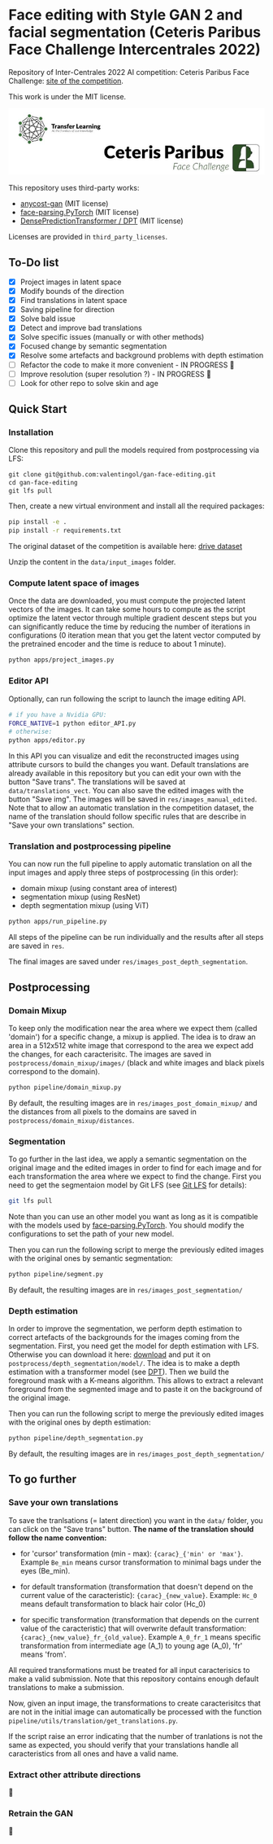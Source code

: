 # Face editing with Style GAN 2 and facial segmentation (Ceteris Paribus Face Challenge Intercentrales 2022)

Repository of Inter-Centrales 2022 AI competition: Ceteris Paribus Face Challenge: [site of the competition](https://transfer-learning.org/competition.html).

This work is under the MIT license.

![alt text](ressources/images/compet_img.png)

This repository uses third-party works:

- [anycost-gan](https://github.com/mit-han-lab/anycost-gan) (MIT license)
- [face-parsing.PyTorch](https://github.com/zllrunning/face-parsing.PyTorch) (MIT license)
- [DensePredictionTransformer / DPT](https://github.com/isl-org/DPT) (MIT license)

Licenses are provided in `third_party_licenses`.

## To-Do list

- [x] Project images in latent space
- [x] Modify bounds of the direction
- [x] Find translations in latent space
- [x] Saving pipeline for direction
- [x] Solve bald issue
- [x] Detect and improve bad translations
- [x] Solve specific issues (manually or with other methods)
- [x] Focused change by semantic segmentation
- [x] Resolve some artefacts and background problems with depth estimation
- [ ] Refactor the code to make it more convenient - IN PROGRESS :construction:
- [ ] Improve resolution (super resolution ?) - IN PROGRESS :construction:
- [ ] Look for other repo to solve skin and age

## Quick Start

### Installation

Clone this repository and pull the models required from postprocessing via LFS:

```script
git clone git@github.com:valentingol/gan-face-editing.git
cd gan-face-editing
git lfs pull
```

Then, create a new virtual environment and install all the required packages:

```bash
pip install -e .
pip install -r requirements.txt
```

The original dataset of the competition is available here: [drive dataset](https://drive.google.com/drive/folders/1-R1863MV8CuCjmycsLy05Uc6bdkWfuOP?usp=sharing)

Unzip the content in the `data/input_images` folder.

### Compute latent space of images

Once the data are downloaded, you must compute the projected latent vectors of the images. It can take some hours to compute as the script optimize the latent vector through multiple gradient descent steps but you can significantly reduce the time by reducing the number of iterations in configurations (0 iteration mean that you get the latent vector computed by the pretrained encoder and the time is reduce to about 1 minute).

```bash
python apps/project_images.py
```

### Editor API

Optionally, can run following the script to launch the image editing API.

```bash
# if you have a Nvidia GPU:
FORCE_NATIVE=1 python editor_API.py
# otherwise:
python apps/editor.py

```

In this API you can visualize and edit the reconstructed images using attribute cursors to build the changes you want. Default translations are already available in this repository but you can edit your own with the button "Save trans". The translations will be saved at `data/translations_vect`. You can also save the edited images with the button "Save img". The images will be saved in `res/images_manual_edited`. Note that to allow an automatic translation in the competition dataset, the name of the translation should follow specific rules that are describe in "Save your own translations" section.

### Translation and postprocessing pipeline

You can now run the full pipeline to apply automatic translation on all the input images and apply three steps of postprocessing (in this order):

- domain mixup (using constant area of interest)
- segmentation mixup (using ResNet)
- depth segmentation mixup (using ViT)

```bash
python apps/run_pipeline.py
```

All steps of the pipeline can be run individually and the results after all steps are saved in `res`.

The final images are saved under `res/images_post_depth_segmentation`.

## Postprocessing

### Domain Mixup

To keep only the modification near the area where we expect them (called 'domain') for a specific change, a mixup is applied. The idea is to draw an area in a 512x512 white image that correspond to the area we expect add the changes, for each caracterisitc. The images are saved in `postprocess/domain_mixup/images/` (black and white images and black pixels correspond to the domain).

```bash
python pipeline/domain_mixup.py
```

By default, the resulting images are in `res/images_post_domain_mixup/` and the distances from all pixels to the domains are saved in `postprocess/domain_mixup/distances`.

### Segmentation

To go further in the last idea, we apply a semantic segmentation on the original image and the edited images in order to find for each image and for each transformation the area where we expect to find the change. First you need to get the segmentaion model by Git LFS (see [Git LFS](https://git-lfs.github.com/) for details):

```bash
git lfs pull
```

Note than you can use an other model you want as long as it is compatible with the models used by [face-parsing.PyTorch](https://github.com/zllrunning/face-parsing.PyTorch). You should modify the configurations to set the path of your new model.

Then you can run the following script to merge the previously edited images with the original ones by semantic segmentation:

```bash
python pipeline/segment.py
```

By default, the resulting images are in `res/images_post_segmentation/`

### Depth estimation

In order to improve the segmentation, we perform depth estimation to correct artefacts of the backgrounds for the images coming from the segmentation. First, you need get the model for depth estimation with LFS. Otherwise you can download it here: [download](https://drive.google.com/file/d/1vnuhoMc6caF-buQQ4hK0CeiMk9SjwB-G/view) and put it on `postprocess/depth_segmentation/model/`.
The idea is to make a depth estimation with a transformer model (see [DPT](https://github.com/isl-org/DPT)). Then we build the foreground mask with a K-means algorithm. This allows to extract a relevant foreground from the segmented image and to paste it on the background of the original image.

Then you can run the following script to merge the previously edited images with the original ones by depth estimation:

```bash
python pipeline/depth_segmentation.py
```

By default, the resulting images are in `res/images_post_depth_segmentation/`

## To go further

### Save your own translations

To save the tranlsations (= latent direction) you want in the `data/` folder, you can click on the "Save trans" button. **The name of the translation should follow the name convention:**

- for 'cursor' transformation (min - max): `{carac}_{'min' or 'max'}`. Example `Be_min` means cursor transformation to minimal bags under the eyes (Be_min).

- for default transformation (transformation that doesn't depend on the current value of the caracteristic): `{carac}_{new_value}`. Example: `Hc_0` means default transformation to black hair color (Hc_0)

- for specific transformation (transformation that depends on the current value of the caracteristic) that will overwrite default transformation: `{carac}_{new_value}_fr_{old_value}`. Example `A_0_fr_1` means specific transformation from intermediate age (A_1) to young age (A_0), 'fr' means 'from'.

All required transformations must be treated for all input caracterisics to make a valid submission. Note that this repository contains enough default translations to make a submission.

Now, given an input image, the transformations to create caracterisitcs that are not in the initial image can automatically be processed with the function `pipeline/utils/translation/get_translations.py`.


If the script raise an error indicating that the number of tranlations is not the same as expected, you should verify that your translations handle all caracteristics from all ones and have a valid name.

### Extract other attribute directions

:construction:

### Retrain the GAN

:construction:
